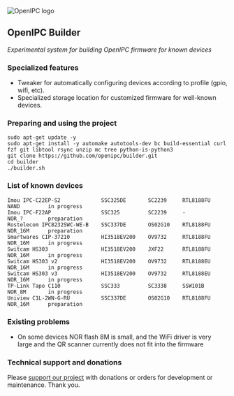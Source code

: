 ![OpenIPC logo][logo]

## OpenIPC Builder
_Experimental system for building OpenIPC firmware for known devices_


### Specialized features

- Tweaker for automatically configuring devices according to profile (gpio, wifi, etc).
- Specialized storage location for customized firmware for well-known devices.


### Preparing and using the project

```
sudo apt-get update -y
sudo apt-get install -y automake autotools-dev bc build-essential curl fzf git libtool rsync unzip mc tree python-is-python3
git clone https://github.com/openipc/builder.git
cd builder
./builder.sh
```

### List of known devices

```
Imou IPC-C22EP-S2             SSC325DE       SC2239     RTL8188FU     NAND         in progress
Imou IPC-F22AP                SSC325         SC2239     -             NOR_?        preparation
Rostelecom IPC8232SWC-WE-B    SSC337DE       OS02G10    RTL8188FU     NOR_16M      preparation
Smartwares CIP-37210          HI3518EV200    OV9732     RTL8188FU     NOR_16M      in progress
Switcam HS303                 HI3518EV200    JXF22      RTL8188FU     NOR_16M      in progress
Switcam HS303 v2              HI3518EV200    OV9732     RTL8188EU     NOR_16M      in progress
Switcam HS303 v3              HI3518EV200    OV9732     RTL8188EU     NOR_16M      in progress
TP-Link Tapo C110             SSC333         SC3338     SSW101B       NOR_8M       in progress
Uniview C1L-2WN-G-RU          SSC337DE       OS02G10    RTL8188FU     NOR_16M      preparation

```

### Existing problems

- On some devices NOR flash 8M is small, and the WiFi driver is very large and the QR scanner currently does not fit into the firmware


### Technical support and donations

Please [support our project](https://openipc.org/support-open-source) with donations or orders for development or maintenance. Thank you.


[logo]: https://openipc.org/assets/openipc-logo-black.svg

